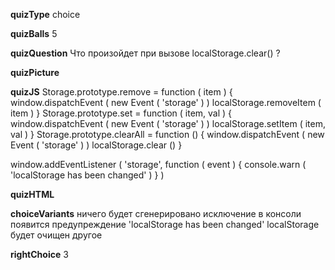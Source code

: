 ____quizType____
choice

____quizBalls____
5

____quizQuestion____
Что произойдет при вызове localStorage.clear() ?

____quizPicture____


____quizJS____
Storage.prototype.remove = function ( item ) {
    window.dispatchEvent ( new Event ( 'storage' ) )
    localStorage.removeItem ( item )
}
Storage.prototype.set = function ( item, val ) {
    window.dispatchEvent ( new Event ( 'storage' ) )
    localStorage.setItem ( item, val )
}
Storage.prototype.clearAll = function () {
    window.dispatchEvent ( new Event ( 'storage' ) )
    localStorage.clear ()
}

window.addEventListener ( 'storage',
    function ( event ) {
        console.warn ( 'localStorage has been changed' )
    }
)

____quizHTML____


____choiceVariants____
ничего
будет сгенерировано исключение
в консоли появится предупреждение 'localStorage has been changed'
localStorage будет очищен
другое

____rightChoice____
3
